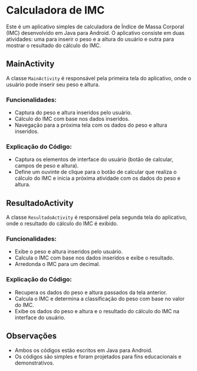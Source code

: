 # Calculadora de IMC

Este é um aplicativo simples de calculadora de Índice de Massa Corporal (IMC) desenvolvido em Java para Android. O aplicativo consiste em duas atividades: uma para inserir o peso e a altura do usuário e outra para mostrar o resultado do cálculo do IMC.

## MainActivity

A classe `MainActivity` é responsável pela primeira tela do aplicativo, onde o usuário pode inserir seu peso e altura. 

### Funcionalidades:
- Captura do peso e altura inseridos pelo usuário.
- Cálculo do IMC com base nos dados inseridos.
- Navegação para a próxima tela com os dados do peso e altura inseridos.

### Explicação do Código:
- Captura os elementos de interface do usuário (botão de calcular, campos de peso e altura).
- Define um ouvinte de clique para o botão de calcular que realiza o cálculo do IMC e inicia a próxima atividade com os dados do peso e altura.

## ResultadoActivity

A classe `ResultadoActivity` é responsável pela segunda tela do aplicativo, onde o resultado do cálculo do IMC é exibido.

### Funcionalidades:
- Exibe o peso e altura inseridos pelo usuário.
- Calcula o IMC com base nos dados inseridos e exibe o resultado.
- Arredonda o IMC para um decimal.

### Explicação do Código:
- Recupera os dados do peso e altura passados da tela anterior.
- Calcula o IMC e determina a classificação do peso com base no valor do IMC.
- Exibe os dados do peso e altura e o resultado do cálculo do IMC na interface do usuário.

## Observações
- Ambos os códigos estão escritos em Java para Android.
- Os códigos são simples e foram projetados para fins educacionais e demonstrativos.
